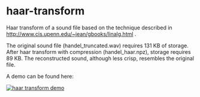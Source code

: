 # haar-transform

Haar transform of a sound file based on the technique described in http://www.cis.upenn.edu/~jean/gbooks/linalg.html .

The original sound file (handel_truncated.wav) requires 131 KB of storage. After haar transform with compression (handel_haar.npz), storage requires 89 KB. The reconstructed sound, although less crisp, resembles the original file.

A demo can be found here:

[![haar transform demo](https://img.youtube.com/vi/-Wut9IuQxfQ/0.jpg)](https://youtu.be/-Wut9IuQxfQ "haar transform demo")
